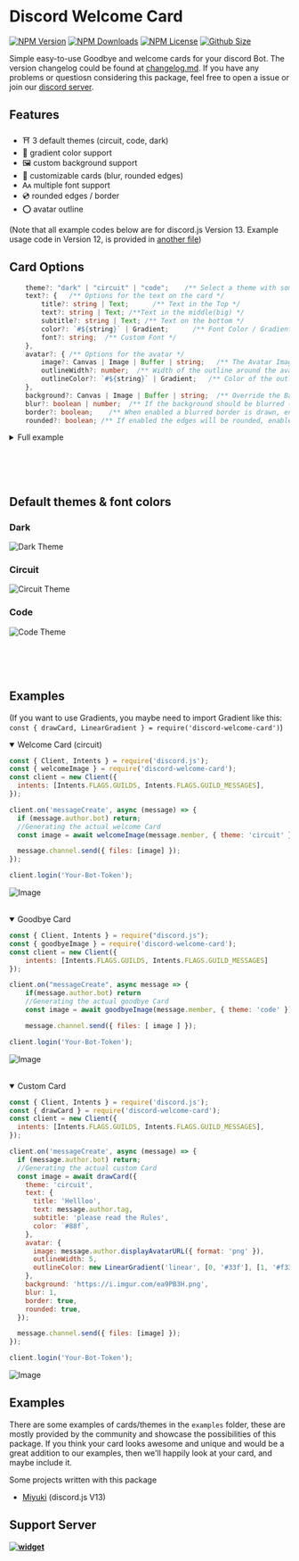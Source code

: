 # Discord Welcome Card

[![NPM Version](https://img.shields.io/npm/v/discord-welcome-card?color=00DEC8&style=for-the-badge)](https://www.npmjs.com/package/discord-welcome-card)
[![NPM Downloads](https://img.shields.io/npm/dt/discord-welcome-card?color=00DEC8&style=for-the-badge)](https://www.npmjs.com/package/discord-welcome-card)
[![NPM License](https://img.shields.io/npm/l/discord-welcome-card?color=00DEC8&style=for-the-badge)](https://www.npmjs.com/package/discord-welcome-card)
[![Github Size](https://img.shields.io/github/repo-size/AKORA-Studios/DiscordWelcomeCard?color=00DEC8&label=SIZE&style=for-the-badge)](https://www.npmjs.com/package/discord-welcome-card)

Simple easy-to-use Goodbye and welcome cards for your discord Bot. The version changelog could be found at [changelog.md](CHANGELOG.md). If you have any problems or questiosn considering this package, feel free to open a issue or join our [discord server](https://discord.gg/Emk2udJ).

## Features

- ⛩️ 3 default themes (circuit, code, dark)
- 🍭 gradient color support
- 🖼️ custom background support
- 📎 customizable cards (blur, rounded edges)
- 🗛 multiple font support
- 💿 rounded edges / border
- ⭕ avatar outline

(Note that all example codes below are for discord.js Version 13. Example usage code in Version 12, is provided in [another file](Usage.md))

## Card Options

```typescript
    theme?: "dark" | "circuit" | "code";    /** Select a theme with some default options */
    text?: {   /** Options for the text on the card */
        title?: string | Text;      /** Text in the Top */
        text?: string | Text; /**Text in the middle(big) */
        subtitle?: string | Text; /** Text on the bottom */
        color?: `#${string}` | Gradient;      /** Font Color / Gradient */
        font?: string;  /** Custom Font */
    },
    avatar?: { /** Options for the avatar */
        image?: Canvas | Image | Buffer | string;   /** The Avatar Image, can be a URL/Canvas/Image or Buffer */
        outlineWidth?: number;  /** Width of the outline around the avatar in px */
        outlineColor?: `#${string}` | Gradient;   /** Color of the outline / Gradient */
    },
    background?: Canvas | Image | Buffer | string;  /** Override the Background, can be a URL/Canvas/Image or Buffer  */
    blur?: boolean | number;  /** If the background should be blurred (true -> 3) */
    border?: boolean;    /** When enabled a blurred border is drawn, enabled by default */
    rounded?: boolean; /** If enabled the edges will be rounded, enabled by default */
```

<details> 
    <summary> Full example </summary>
<b>If you want to use Gradients, you maybe need to import Gradient like this:</b>
<br /><br />

```javascript
const { drawCard, LinearGradient } = require('discord-welcome-card');
```

```typescript
    theme: 'circuit',
    text: {
        title: 'Hellloo',
        text: user.tag,
        subtitle: 'please read the Rules',
        color: `#88f`
    },
    avatar: {
        image: user.displayAvatarURL({ format: 'png' }),
        outlineWidth: 5,
        outlineColor: new LinearGradient(
            [0, '#33f'],
            [1, '#f33']
        )
    },
    background: 'https://i.imgur.com/ea9PB3H.png',
    blur: 1,
    border: true,
    rounded: true
```

![Custom Card](examples/fullCustom.png)

</details>

<br/><br/><br/>

## Default themes & font colors

### Dark

![Dark Theme](examples/dark_welcome.png)

### Circuit

![Circuit Theme](examples/circuit_welcome.png)

### Code

![Code Theme](examples/code_goodbye.png)

<br/><br/><br/>

## Examples

(If you want to use Gradients, you maybe need to import Gradient like this: `const { drawCard, LinearGradient } = require('discord-welcome-card')`)

<details open> 
    <summary>  Welcome Card (circuit) </summary>

```javascript
const { Client, Intents } = require('discord.js');
const { welcomeImage } = require('discord-welcome-card');
const client = new Client({
  intents: [Intents.FLAGS.GUILDS, Intents.FLAGS.GUILD_MESSAGES],
});

client.on('messageCreate', async (message) => {
  if (message.author.bot) return;
  //Generating the actual welcome Card
  const image = await welcomeImage(message.member, { theme: 'circuit' });

  message.channel.send({ files: [image] });
});

client.login('Your-Bot-Token');
```

![Image](examples/circuit_welcome.png)

</details>

<br />

<details open> <summary> Goodbye Card </summary>

```javascript
const { Client, Intents } = require("discord.js");
const { goodbyeImage } = require('discord-welcome-card');
const client = new Client({
    intents: [Intents.FLAGS.GUILDS, Intents.FLAGS.GUILD_MESSAGES]
});

client.on("messageCreate", async message => {
    if(message.author.bot) return
    //Generating the actual goodbye Card
    const image = await goodbyeImage(message.member, { theme: 'code' });

    message.channel.send({ files: [ image ] });

client.login('Your-Bot-Token');
```

![Image](examples/code_goodbye.png)

</details>
<br />

<details open><summary> Custom Card </summary>

```javascript
const { Client, Intents } = require('discord.js');
const { drawCard } = require('discord-welcome-card');
const client = new Client({
  intents: [Intents.FLAGS.GUILDS, Intents.FLAGS.GUILD_MESSAGES],
});

client.on('messageCreate', async (message) => {
  if (message.author.bot) return;
  //Generating the actual custom Card
  const image = await drawCard({
    theme: 'circuit',
    text: {
      title: 'Hellloo',
      text: message.author.tag,
      subtitle: 'please read the Rules',
      color: `#88f`,
    },
    avatar: {
      image: message.author.displayAvatarURL({ format: 'png' }),
      outlineWidth: 5,
      outlineColor: new LinearGradient('linear', [0, '#33f'], [1, '#f33']),
    },
    background: 'https://i.imgur.com/ea9PB3H.png',
    blur: 1,
    border: true,
    rounded: true,
  });

  message.channel.send({ files: [image] });
});

client.login('Your-Bot-Token');
```

![Image](examples/fullCustom.png)

</details>

## Examples

There are some examples of cards/themes in the `examples` folder, these are mostly provided by the community and showcase the possibilities of this package. If you think your card looks awesome and unique and would be a great addition to our examples, then we'll happily look at your card, and maybe include it.

Some projects written with this package

- [Miyuki](https://github.com/discord-card/Miyuki) (discord.js V13)

## Support Server

**[![widget](https://discord.com/api/guilds/553942677117337600/widget.png?style=banner2)](https://discord.gg/EUbKBTwSmP)**
